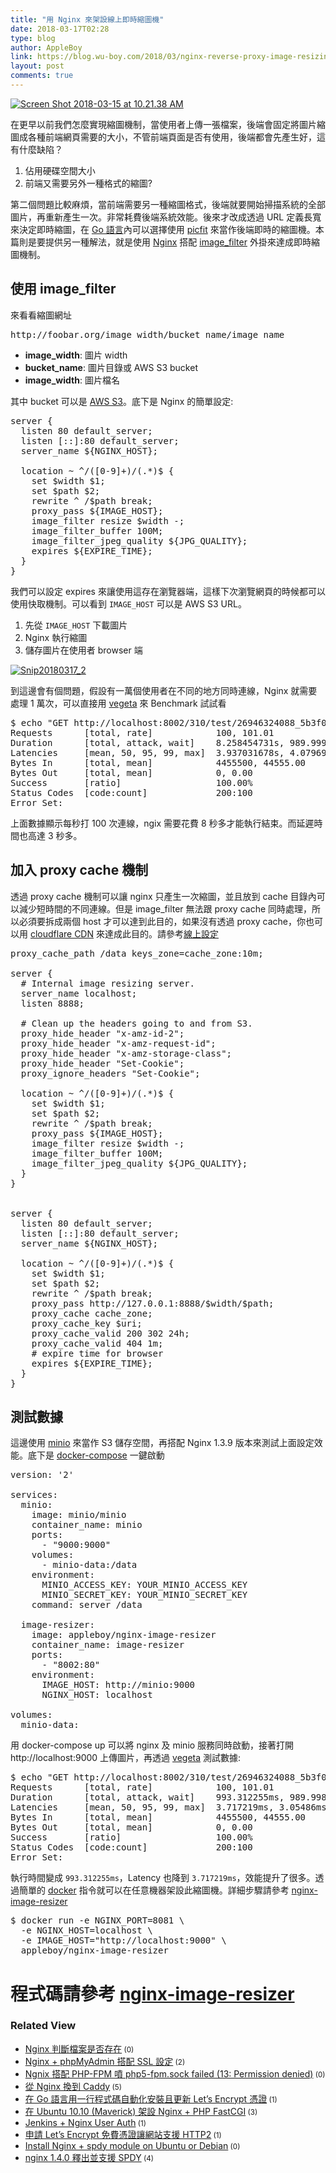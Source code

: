 ```yaml
---
title: "用 Nginx 來架設線上即時縮圖機"
date: 2018-03-17T02:28
type: blog
author: AppleBoy
link: https://blog.wu-boy.com/2018/03/nginx-reverse-proxy-image-resizing/
layout: post
comments: true
---
```


<a href="https://www.flickr.com/photos/appleboy/26946324088/in/dateposted-public/" title="Screen Shot 2018-03-15 at 10.21.38 AM"><img alt="Screen Shot 2018-03-15 at 10.21.38 AM" src="https://i0.wp.com/farm1.staticflickr.com/790/26946324088_93725a917b_z.jpg?w=840&#038;ssl=1" /></a>

在更早以前我們怎麼實現縮圖機制，當使用者上傳一張檔案，後端會固定將圖片縮圖成各種前端網頁需要的大小，不管前端頁面是否有使用，後端都會先產生好，這有什麼缺陷？

<ol>
<li>佔用硬碟空間大小</li>
<li>前端又需要另外一種格式的縮圖?</li>
</ol>

第二個問題比較麻煩，當前端需要另一種縮圖格式，後端就要開始掃描系統的全部圖片，再重新產生一次。非常耗費後端系統效能。後來才改成透過 URL 定義長寬來決定即時縮圖，在 <a href="https://golang.org">Go 語言</a>內可以選擇使用 <a href="https://github.com/thoas/picfit">picfit</a> 來當作後端即時的縮圖機。本篇則是要提供另一種解法，就是使用 <a href="http://nginx.org">Nginx</a> 搭配 <a href="http://nginx.org/en/docs/http/ngx_http_image_filter_module.html">image_filter</a> 外掛來達成即時縮圖機制。

<span id="more-6977"></span>

<h2>使用 image_filter</h2>

來看看縮圖網址

<pre class="brush: plain; title: ; notranslate">
http://foobar.org/image_width/bucket_name/image_name
</pre>

<ul>
<li><strong>image_width</strong>: 圖片 width</li>
<li><strong>bucket_name</strong>: 圖片目錄或 AWS S3 bucket</li>
<li><strong>image_width</strong>: 圖片檔名</li>
</ul>

其中 bucket 可以是 <a href="https://aws.amazon.com/tw/s3/">AWS S3</a>。底下是 Nginx 的簡單設定:

<pre class="brush: plain; title: ; notranslate">
server {
  listen 80 default_server;
  listen [::]:80 default_server;
  server_name ${NGINX_HOST};

  location ~ ^/([0-9]+)/(.*)$ {
    set $width $1;
    set $path $2;
    rewrite ^ /$path break;
    proxy_pass ${IMAGE_HOST};
    image_filter resize $width -;
    image_filter_buffer 100M;
    image_filter_jpeg_quality ${JPG_QUALITY};
    expires ${EXPIRE_TIME};
  }
}
</pre>

我們可以設定 expires 來讓使用這存在瀏覽器端，這樣下次瀏覽網頁的時候都可以使用快取機制。可以看到 <code>IMAGE_HOST</code> 可以是 AWS S3 URL。

<ol>
<li>先從 <code>IMAGE_HOST</code> 下載圖片</li>
<li>Nginx 執行縮圖</li>
<li>儲存圖片在使用者 browser 端</li>
</ol>

<a href="https://www.flickr.com/photos/appleboy/40809061222/in/dateposted-public/" title="Snip20180317_2"><img alt="Snip20180317_2" src="https://i1.wp.com/farm1.staticflickr.com/817/40809061222_088e694426_z.jpg?w=840&#038;ssl=1" /></a>

到這邊會有個問題，假設有一萬個使用者在不同的地方同時連線，Nginx 就需要處理 1 萬次，可以直接用 <a href="https://github.com/tsenart/vegeta">vegeta</a> 來 Benchmark 試試看

<pre class="brush: plain; title: ; notranslate">
$ echo "GET http://localhost:8002/310/test/26946324088_5b3f0b1464_o.png" | vegeta attack -rate=100 -connections=1 -duration=1s | tee results.bin | vegeta report
Requests      [total, rate]            100, 101.01
Duration      [total, attack, wait]    8.258454731s, 989.999ms, 7.268455731s
Latencies     [mean, 50, 95, 99, max]  3.937031678s, 4.079690985s, 6.958110121s, 7.205018428s, 7.268455731s
Bytes In      [total, mean]            4455500, 44555.00
Bytes Out     [total, mean]            0, 0.00
Success       [ratio]                  100.00%
Status Codes  [code:count]             200:100
Error Set:
</pre>

上面數據顯示每秒打 100 次連線，ngix 需要花費 8 秒多才能執行結束。而延遲時間也高達 3 秒多。

<h2>加入 proxy cache 機制</h2>

透過 proxy cache 機制可以讓 nginx 只產生一次縮圖，並且放到 cache 目錄內可以減少短時間的不同連線。但是 image_filter 無法跟 proxy cache 同時處理，所以必須要拆成兩個 host 才可以達到此目的，如果沒有透過 proxy cache，你也可以用 <a href="https://www.cloudflare.com/cdn/">cloudflare CDN</a> 來達成此目的。請參考<a href="https://github.com/appleboy/nginx-image-resizer/blob/ab1e460de8774eccc4cae06a5c7e37536899126e/default.conf#L1-L44">線上設定</a>

<pre class="brush: plain; title: ; notranslate">
proxy_cache_path /data keys_zone=cache_zone:10m;

server {
  # Internal image resizing server.
  server_name localhost;
  listen 8888;

  # Clean up the headers going to and from S3.
  proxy_hide_header "x-amz-id-2";
  proxy_hide_header "x-amz-request-id";
  proxy_hide_header "x-amz-storage-class";
  proxy_hide_header "Set-Cookie";
  proxy_ignore_headers "Set-Cookie";

  location ~ ^/([0-9]+)/(.*)$ {
    set $width $1;
    set $path $2;
    rewrite ^ /$path break;
    proxy_pass ${IMAGE_HOST};
    image_filter resize $width -;
    image_filter_buffer 100M;
    image_filter_jpeg_quality ${JPG_QUALITY};
  }
}


server {
  listen 80 default_server;
  listen [::]:80 default_server;
  server_name ${NGINX_HOST};

  location ~ ^/([0-9]+)/(.*)$ {
    set $width $1;
    set $path $2;
    rewrite ^ /$path break;
    proxy_pass http://127.0.0.1:8888/$width/$path;
    proxy_cache cache_zone;
    proxy_cache_key $uri;
    proxy_cache_valid 200 302 24h;
    proxy_cache_valid 404 1m;
    # expire time for browser
    expires ${EXPIRE_TIME};
  }
}
</pre>

<h2>測試數據</h2>

這邊使用 <a href="https://minio.io/">minio</a> 來當作 S3 儲存空間，再搭配 Nginx 1.3.9 版本來測試上面設定效能。底下是 <a href="https://docs.docker.com/compose/">docker-compose</a> 一鍵啟動

<pre class="brush: plain; title: ; notranslate">
version: &#039;2&#039;

services:
  minio:
    image: minio/minio
    container_name: minio
    ports:
      - "9000:9000"
    volumes:
      - minio-data:/data
    environment:
      MINIO_ACCESS_KEY: YOUR_MINIO_ACCESS_KEY
      MINIO_SECRET_KEY: YOUR_MINIO_SECRET_KEY
    command: server /data

  image-resizer:
    image: appleboy/nginx-image-resizer
    container_name: image-resizer
    ports:
      - "8002:80"
    environment:
      IMAGE_HOST: http://minio:9000
      NGINX_HOST: localhost

volumes:
  minio-data:
</pre>

用 docker-compose up 可以將 nginx 及 minio 服務同時啟動，接著打開 http://localhost:9000 上傳圖片，再透過 <a href="https://github.com/tsenart/vegeta">vegeta</a> 測試數據:

<pre class="brush: plain; title: ; notranslate">
$ echo "GET http://localhost:8002/310/test/26946324088_5b3f0b1464_o.png" | vegeta attack -rate=100 -connections=1 -duration=1s | tee results.bin | vegeta report
Requests      [total, rate]            100, 101.01
Duration      [total, attack, wait]    993.312255ms, 989.998ms, 3.314255ms
Latencies     [mean, 50, 95, 99, max]  3.717219ms, 3.05486ms, 8.891027ms, 12.488937ms, 12.520428ms
Bytes In      [total, mean]            4455500, 44555.00
Bytes Out     [total, mean]            0, 0.00
Success       [ratio]                  100.00%
Status Codes  [code:count]             200:100
Error Set:
</pre>

執行時間變成 <code>993.312255ms</code>，Latency 也降到 <code>3.717219ms</code>，效能提升了很多。透過簡單的 <a href="https://www.docker.com">docker</a> 指令就可以在任意機器架設此縮圖機。詳細步驟請參考 <a href="https://github.com/appleboy/nginx-image-resizer">nginx-image-resizer</a>

<pre class="brush: plain; title: ; notranslate">
$ docker run -e NGINX_PORT=8081 \
  -e NGINX_HOST=localhost \
  -e IMAGE_HOST="http://localhost:9000" \
  appleboy/nginx-image-resizer
</pre>

<h1>程式碼請參考 <a href="https://github.com/appleboy/nginx-image-resizer">nginx-image-resizer</a></h1>
<div class="wp_rp_wrap  wp_rp_plain"><div class="wp_rp_content"><h3 class="related_post_title">Related View</h3><ul class="related_post wp_rp"><li><a class="wp_rp_title" href="https://blog.wu-boy.com/2012/11/nginx-check-if-file-exists/">Nginx 判斷檔案是否存在</a><small class="wp_rp_comments_count"> (0)</small><br /></li><li><a class="wp_rp_title" href="https://blog.wu-boy.com/2013/06/force-phpmyadmin-ssl-with-nginx/">Nginx + phpMyAdmin 搭配 SSL 設定</a><small class="wp_rp_comments_count"> (2)</small><br /></li><li><a class="wp_rp_title" href="https://blog.wu-boy.com/2014/06/ngnix-php5-fpm-sock-failed-permission-denied/">Ngnix 搭配 PHP-FPM 噴 php5-fpm.sock failed (13: Permission denied)</a><small class="wp_rp_comments_count"> (0)</small><br /></li><li><a class="wp_rp_title" href="https://blog.wu-boy.com/2017/11/migrate-nginx-to-caddy/">從 Nginx 換到 Caddy</a><small class="wp_rp_comments_count"> (5)</small><br /></li><li><a class="wp_rp_title" href="https://blog.wu-boy.com/2017/04/1-line-letsencrypt-https-servers-in-golang/">在 Go 語言用一行程式碼自動化安裝且更新 Let’s Encrypt 憑證</a><small class="wp_rp_comments_count"> (1)</small><br /></li><li><a class="wp_rp_title" href="https://blog.wu-boy.com/2012/05/php-fastcgi-with-nginx-on-ubuntu-10-10-maverick/">在 Ubuntu 10.10 (Maverick) 架設 Nginx + PHP FastCGI</a><small class="wp_rp_comments_count"> (3)</small><br /></li><li><a class="wp_rp_title" href="https://blog.wu-boy.com/2013/11/jenkins-nginx-auth/">Jenkins + Nginx User Auth</a><small class="wp_rp_comments_count"> (1)</small><br /></li><li><a class="wp_rp_title" href="https://blog.wu-boy.com/2016/10/website-support-http2-using-letsencrypt/">申請 Let&#8217;s Encrypt 免費憑證讓網站支援 HTTP2</a><small class="wp_rp_comments_count"> (1)</small><br /></li><li><a class="wp_rp_title" href="https://blog.wu-boy.com/2013/04/install-nginx-spdy-module-on-ubuntu-or-debian/">Install Nginx + spdy module on Ubuntu or Debian</a><small class="wp_rp_comments_count"> (0)</small><br /></li><li><a class="wp_rp_title" href="https://blog.wu-boy.com/2013/04/nginx-1-4-0-support-spdy-module/">nginx 1.4.0 釋出並支援 SPDY</a><small class="wp_rp_comments_count"> (4)</small><br /></li></ul></div></div>